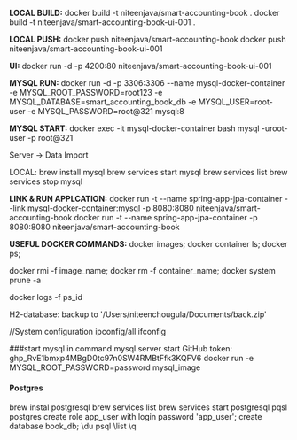 **LOCAL BUILD:**
docker build -t niteenjava/smart-accounting-book .
docker build -t niteenjava/smart-accounting-book-ui-001 .

**LOCAL PUSH:**
docker push niteenjava/smart-accounting-book
docker push niteenjava/smart-accounting-book-ui-001

**UI:**
docker run -d -p 4200:80 niteenjava/smart-accounting-book-ui-001

**MYSQL RUN:**
docker run -d -p 3306:3306 --name mysql-docker-container -e MYSQL_ROOT_PASSWORD=root123 -e MYSQL_DATABASE=smart_accounting_book_db -e MYSQL_USER=root-user -e MYSQL_PASSWORD=root@321 mysql:8

**MYSQL START:**
docker exec -it mysql-docker-container bash
mysql -uroot-user -p
root@321

Server -> Data Import

LOCAL:
brew install mysql
brew services start mysql
brew services list
brew services stop mysql

**LINK & RUN APPLCATION:**
docker run -t --name spring-app-jpa-container --link mysql-docker-container:mysql -p 8080:8080 niteenjava/smart-accounting-book
docker run -t --name spring-app-jpa-container -p 8080:8080 niteenjava/smart-accounting-book

**USEFUL DOCKER COMMANDS:**
docker images;
docker container ls;
docker ps;

docker rmi -f image_name;
docker rm -f container_name;
docker system prune -a

docker logs -f ps_id

H2-database:
backup to '/Users/niteenchougula/Documents/back.zip'

//System configuration
ipconfig/all
ifconfig


###start mysql in command
mysql.server start
GitHub token: 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
docker run -e MYSQL_ROOT_PASSWORD=password mysql_image


#### Postgres
brew instal postgresql
brew services list
brew services start postgresql
pqsl	postgres
create role app_user with login password 'app_user';
create database book_db;
\du
psql
\list
\q